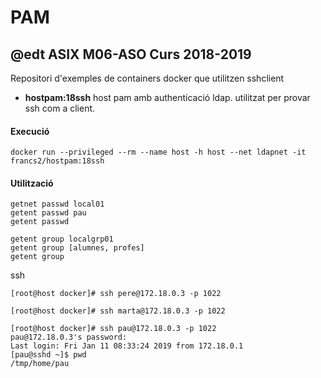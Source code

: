 # PAM
## @edt ASIX M06-ASO Curs 2018-2019

Repositori d'exemples de containers docker que utilitzen sshclient

 * **hostpam:18ssh** host pam amb authenticació ldap. utilitzat per provar ssh com a client.

#### Execució

```
docker run --privileged --rm --name host -h host --net ldapnet -it francs2/hostpam:18ssh
```

#### Utilització

```
getnet passwd local01
getent passwd pau
getent passwd

getent group localgrp01
getent group [alumnes, profes]
getent group
```
ssh 

```
[root@host docker]# ssh pere@172.18.0.3 -p 1022

[root@host docker]# ssh marta@172.18.0.3 -p 1022

[root@host docker]# ssh pau@172.18.0.3 -p 1022
pau@172.18.0.3's password: 
Last login: Fri Jan 11 08:33:24 2019 from 172.18.0.1
[pau@sshd ~]$ pwd
/tmp/home/pau
```

